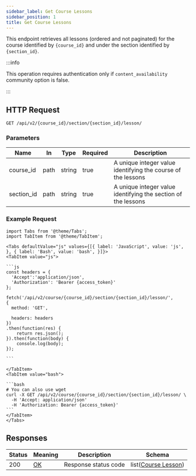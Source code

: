 ```yaml
---
sidebar_label: Get Course Lessons
sidebar_position: 1
title: Get Course Lessons
---
```


This endpoint retrieves all lessons (ordered and not paginated) for the course identified by `{course_id}` and under the
section identified by `{section_id}`.

:::info

This operation requires authentication only if `content_availability` community option is false.

:::

## HTTP Request

`GET /api/v2/{course_id}/section/{section_id}/lesson/`

### Parameters

| Name       | In   | Type   | Required | Description                                                   |
|------------|------|--------|----------|---------------------------------------------------------------|
| course_id  | path | string | true     | A unique integer value identifying the course of the lessons  |
| section_id | path | string | true     | A unique integer value identifying the section of the lessons |

### Example Request

````mdx-code-block
import Tabs from '@theme/Tabs';
import TabItem from '@theme/TabItem';

<Tabs defaultValue="js" values={[{ label: 'JavaScript', value: 'js', }, { label: 'Bash', value: 'bash', }]}>
<TabItem value="js">

```js
const headers = {
  'Accept':'application/json',
  'Authorization': 'Bearer {access_token}'
};

fetch('/api/v2/course/{course_id}/section/{section_id}/lesson/',
{
  method: 'GET',

  headers: headers
})
.then(function(res) {
    return res.json();
}).then(function(body) {
    console.log(body);
});

```

</TabItem>
<TabItem value="bash">

```bash
# You can also use wget
curl -X GET /api/v2/course/{course_id}/section/{section_id}/lesson/ \
  -H 'Accept: application/json'
  -H 'Authorization: Bearer {access_token}'
```
</TabItem>
</Tabs>
````

## Responses

| Status | Meaning                                                | Description          | Schema                                                             |
|--------|--------------------------------------------------------|----------------------|--------------------------------------------------------------------|
| 200    | [OK](https://tools.ietf.org/html/rfc7231#section-6.3.1) | Response status code | list([Course Lesson](/docs/apireference/v2/schemas/course_lesson)) |
